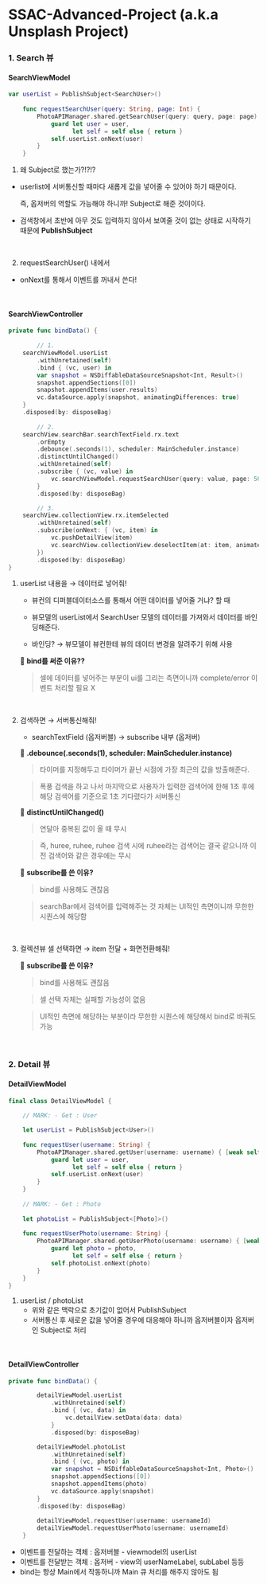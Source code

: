 # SSAC-Advanced-Project (a.k.a Unsplash Project)
### 1. Search 뷰

#### SearchViewModel

```swift
var userList = PublishSubject<SearchUser>()
    
    func requestSearchUser(query: String, page: Int) {
        PhotoAPIManager.shared.getSearchUser(query: query, page: page) { [weak self] (user, status, error) in
            guard let user = user,
                  let self = self else { return }
            self.userList.onNext(user)
        }
    }
```

1. 왜 Subject로 했는가?!?!?
- userlist에 서버통신할 때마다 새롭게 값을 넣어줄 수 있어야 하기 때문이다.
    
    즉, 옵저버의 역할도 가능해야 하니까! Subject로 해준 것이이다.
    
- 검색창에서 초반에 아무 것도 입력하지 않아서 보여줄 것이 없는 상태로 시작하기 때문에 **PublishSubject**

<br>


2. requestSearchUser() 내에서

- onNext를 통해서 이벤트를 꺼내서 쓴다!

<br>


#### SearchViewController

```swift
private func bindData() {
    
        // 1.
    searchViewModel.userList
        .withUnretained(self)
        .bind { (vc, user) in
        var snapshot = NSDiffableDataSourceSnapshot<Int, Result>()
        snapshot.appendSections([0])
        snapshot.appendItems(user.results)
        vc.dataSource.apply(snapshot, animatingDifferences: true)
    }
    .disposed(by: disposeBag)
    
        // 2. 
    searchView.searchBar.searchTextField.rx.text
        .orEmpty
        .debounce(.seconds(1), scheduler: MainScheduler.instance)
        .distinctUntilChanged()
        .withUnretained(self)
        .subscribe { (vc, value) in
            vc.searchViewModel.requestSearchUser(query: value, page: 50)
        }
        .disposed(by: disposeBag)

        // 3.
    searchView.collectionView.rx.itemSelected
        .withUnretained(self)
        .subscribe(onNext: { (vc, item) in
            vc.pushDetailView(item)
            vc.searchView.collectionView.deselectItem(at: item, animated: true)
        })
        .disposed(by: disposeBag)
}
```

1. userList 내용을 → 데이터로 넣어줘!
    
    - 뷰컨의 디퍼블데이터소스를 통해서 어떤 데이터를 넣어줄 거냐? 할 때 
    
    - 뷰모델의 userList에서 SearchUser 모델의 데이터를 가져와서 데이터를 바인딩해준다.
    
    - 바인딩? → 뷰모델이 뷰컨한테 뷰의 데이터 변경을 알려주기 위해 사용
    
    📌 **bind를 써준 이유??**
    
    > 셀에 데이터를 넣어주는 부분이 ui를 그리는 측면이니까 complete/error 이벤트 처리할 필요 X
 
    

<br>


2.  검색하면 → 서버통신해줘!
    
    - searchTextField (옵저버블) → subscribe 내부 (옵저버)
    
    📌 **.debounce(.seconds(1), scheduler: MainScheduler.instance)**
    
    > 타이머를 지정해두고 타이머가 끝난 시점에 가장 최근의 값을 방출해준다.
    
    > 폭풍 검색을 하고 나서 마지막으로 사용자가 입력한 검색어에 한해 1초 후에 해당 검색어를 기준으로 1초 기다렸다가 서버통신
    
    📌 **distinctUntilChanged()**
    
    > 연달아 중복된 값이 올 때 무시
    
    > 즉, huree, ruhee, ruhee 검색 시에 ruhee라는 검색어는 결국 같으니까 이전 검색어와 같은 경우에는 무시

    📌 **subscribe를 쓴 이유?**
    
    > bind를 사용해도 괜찮음
    
    > searchBar에서 검색어를 입력해주는 것 자체는 UI적인 측면이니까 무한한 시퀀스에 해당함


<br>


3. 컬렉션뷰 셀 선택하면 → item 전달 + 화면전환해줘!
    
    📌 **subscribe를 쓴 이유?**
    
    > bind를 사용해도 괜찮음
    
    > 셀 선택 자체는 실패할 가능성이 없음
    
    > UI적인 측면에 해당하는 부분이라 무한한 시퀀스에 해당해서 bind로 바꿔도 가능

<br>


### 2. Detail 뷰

#### DetailViewModel

```swift
final class DetailViewModel {
    
    // MARK: - Get : User

    let userList = PublishSubject<User>()
    
    func requestUser(username: String) {
        PhotoAPIManager.shared.getUser(username: username) { [weak self] (user, status, error) in
            guard let user = user,
                  let self = self else { return }
            self.userList.onNext(user)
        }
    }
    
    // MARK: - Get : Photo
    
    let photoList = PublishSubject<[Photo]>()
    
    func requestUserPhoto(username: String) {
        PhotoAPIManager.shared.getUserPhoto(username: username) { [weak self] (photo, status, error) in
            guard let photo = photo,
                  let self = self else { return }
            self.photoList.onNext(photo)
        }
    }
}
```

1. userList / photoList
    - 위와 같은 맥락으로 초기값이 없어서 PublishSubject
    - 서버통신 후 새로운 값을 넣어줄 경우에 대응해야 하니까 옵저버블이자 옵저버인 Subject로 처리

<br>


#### DetailViewController

```swift
private func bindData() {

        detailViewModel.userList
            .withUnretained(self)
            .bind { (vc, data) in
                vc.detailView.setData(data: data)
            }
            .disposed(by: disposeBag)

        detailViewModel.photoList
            .withUnretained(self)
            .bind { (vc, photo) in
            var snapshot = NSDiffableDataSourceSnapshot<Int, Photo>()
            snapshot.appendSections([0])
            snapshot.appendItems(photo)
            vc.dataSource.apply(snapshot)
        }
        .disposed(by: disposeBag)
        
        detailViewModel.requestUser(username: usernameId)
        detailViewModel.requestUserPhoto(username: usernameId)
    }
```
- 이벤트를 전달하는 객체 : 옵저버블 - viewmodel의 userList    
- 이벤트를 전달받는 객체 : 옵저버 - view의 userNameLabel, subLabel 등등    
- bind는 항상 Main에서 작동하니까 Main 큐 처리를 해주지 않아도 됨    

